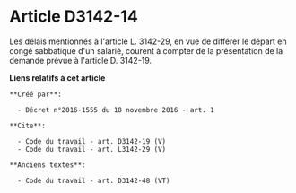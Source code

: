 # Article D3142-14

Les délais mentionnés à l'article L. 3142-29, en vue de différer le départ en congé sabbatique d'un salarié, courent à
compter de la présentation de la demande prévue à l'article D. 3142-19.

**Liens relatifs à cet article**

	**Créé par**:

	  - Décret n°2016-1555 du 18 novembre 2016 - art. 1

	**Cite**:

	  - Code du travail - art. D3142-19 (V)
	  - Code du travail - art. L3142-29 (V)

	**Anciens textes**:

	  - Code du travail - art. D3142-48 (VT)

